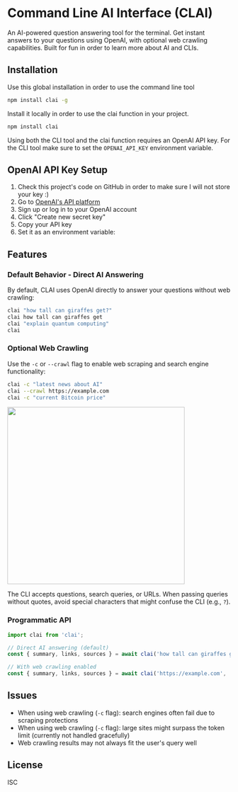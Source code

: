 # Command Line AI Interface (CLAI)

An AI-powered question answering tool for the terminal. Get instant answers to your questions using OpenAI, with optional web crawling capabilities.
Built for fun in order to learn more about AI and CLIs.

## Installation

Use this global installation in order to use the command line tool
```bash
npm install clai -g
```
Install it locally in order to use the clai function in your project.
```bash
npm install clai
```
Using both the CLI tool and the clai function requires an OpenAI API key. For the CLI tool make sure to set the `OPENAI_API_KEY` environment variable.

## OpenAI API Key Setup

1. Check this project's code on GitHub in order to make sure I will not store your key :)
2. Go to [OpenAI's API platform](https://platform.openai.com/api-keys)
3. Sign up or log in to your OpenAI account
4. Click "Create new secret key"
5. Copy your API key
6. Set it as an environment variable:


## Features

### Default Behavior - Direct AI Answering
By default, CLAI uses OpenAI directly to answer your questions without web crawling:

```bash
clai "how tall can giraffes get?"
clai how tall can giraffes get
clai "explain quantum computing"
clai
```

### Optional Web Crawling
Use the `-c` or `--crawl` flag to enable web scraping and search engine functionality:

```bash
clai -c "latest news about AI"
clai --crawl https://example.com
clai -c "current Bitcoin price"
```

<img width="400" src="https://github.com/user-attachments/assets/002b3e05-5c77-4f4d-8aa3-ecb7412e9538" />

The CLI accepts questions, search queries, or URLs. When passing queries without quotes, avoid special characters that might confuse the CLI (e.g., `?`).

### Programmatic API
```ts
import clai from 'clai';

// Direct AI answering (default)
const { summary, links, sources } = await clai('how tall can giraffes get?', 'your-openai-api-key');

// With web crawling enabled
const { summary, links, sources } = await clai('https://example.com', 'your-openai-api-key', true);
```

## Issues
- When using web crawling (`-c` flag): search engines often fail due to scraping protections
- When using web crawling (`-c` flag): large sites might surpass the token limit (currently not handled gracefully)
- Web crawling results may not always fit the user's query well

## License

ISC
